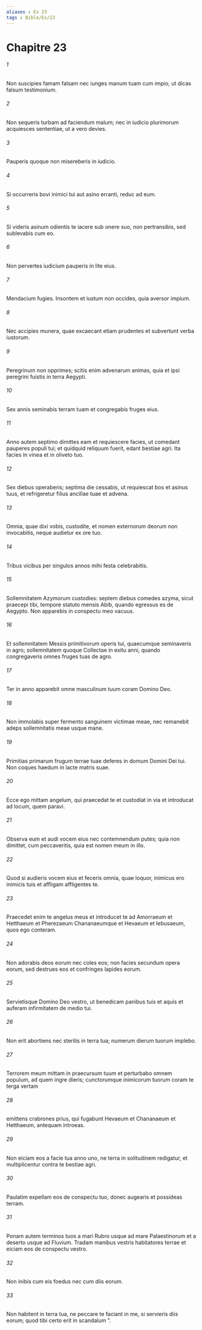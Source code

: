```yaml
---
aliases : Ex 23
tags : Bible/Ex/23
---
```


# Chapitre 23

###### 1
Non suscipies famam falsam nec iunges manum tuam cum impio, ut dicas falsum testimonium.
###### 2
Non sequeris turbam ad faciendum malum; nec in iudicio plurimorum acquiesces sententiae, ut a vero devies.
###### 3
Pauperis quoque non misereberis in iudicio.
###### 4
Si occurreris bovi inimici tui aut asino erranti, reduc ad eum.
###### 5
Si videris asinum odientis te iacere sub onere suo, non pertransibis, sed sublevabis cum eo.
###### 6
Non pervertes iudicium pauperis in lite eius.
###### 7
Mendacium fugies. Insontem et iustum non occides, quia aversor impium.
###### 8
Nec accipies munera, quae excaecant etiam prudentes et subvertunt verba iustorum.
###### 9
Peregrinum non opprimes; scitis enim advenarum animas, quia et ipsi peregrini fuistis in terra Aegypti.
###### 10
Sex annis seminabis terram tuam et congregabis fruges eius. 
###### 11
Anno autem septimo dimittes eam et requiescere facies, ut comedant pauperes populi tui; et quidquid reliquum fuerit, edant bestiae agri. Ita facies in vinea et in oliveto tuo.
###### 12
Sex diebus operaberis; septima die cessabis, ut requiescat bos et asinus tuus, et refrigeretur filius ancillae tuae et advena.
###### 13
Omnia, quae dixi vobis, custodite, et nomen externorum deorum non invocabitis, neque audietur ex ore tuo.
###### 14
Tribus vicibus per singulos annos mihi festa celebrabitis.
###### 15
Sollemnitatem Azymorum custodies: septem diebus comedes azyma, sicut praecepi tibi, tempore statuto mensis Abib, quando egressus es de Aegypto. Non apparebis in conspectu meo vacuus.
###### 16
Et sollemnitatem Messis primitivorum operis tui, quaecumque seminaveris in agro; sollemnitatem quoque Collectae in exitu anni, quando congregaveris omnes fruges tuas de agro.
###### 17
Ter in anno apparebit omne masculinum tuum coram Domino Deo.
###### 18
Non immolabis super fermento sanguinem victimae meae, nec remanebit adeps sollemnitatis meae usque mane.
###### 19
Primitias primarum frugum terrae tuae deferes in domum Domini Dei tui. Non coques haedum in lacte matris suae.
###### 20
Ecce ego mittam angelum, qui praecedat te et custodiat in via et introducat ad locum, quem paravi. 
###### 21
Observa eum et audi vocem eius nec contemnendum putes; quia non dimittet, cum peccaveritis, quia est nomen meum in illo. 
###### 22
Quod si audieris vocem eius et feceris omnia, quae loquor, inimicus ero inimicis tuis et affligam affligentes te.
###### 23
Praecedet enim te angelus meus et introducet te ad Amorraeum et Hetthaeum et Pherezaeum Chananaeumque et Hevaeum et Iebusaeum, quos ego conteram. 
###### 24
Non adorabis deos eorum nec coles eos; non facies secundum opera eorum, sed destrues eos et confringes lapides eorum.
###### 25
Servietisque Domino Deo vestro, ut benedicam panibus tuis et aquis et auferam infirmitatem de medio tui. 
###### 26
Non erit abortiens nec sterilis in terra tua; numerum dierum tuorum implebo.
###### 27
Terrorem meum mittam in praecursum tuum et perturbabo omnem populum, ad quem ingre dieris; cunctorumque inimicorum tuorum coram te terga vertam 
###### 28
emittens crabrones prius, qui fugabunt Hevaeum et Chananaeum et Hetthaeum, antequam introeas. 
###### 29
Non eiciam eos a facie tua anno uno, ne terra in solitudinem redigatur, et multiplicentur contra te bestiae agri. 
###### 30
Paulatim expellam eos de conspectu tuo, donec augearis et possideas terram. 
###### 31
Ponam autem terminos tuos a mari Rubro usque ad mare Palaestinorum et a deserto usque ad Fluvium. Tradam manibus vestris habitatores terrae et eiciam eos de conspectu vestro. 
###### 32
Non inibis cum eis foedus nec cum diis eorum. 
###### 33
Non habitent in terra tua, ne peccare te faciant in me, si servieris diis eorum; quod tibi certo erit in scandalum ”.
